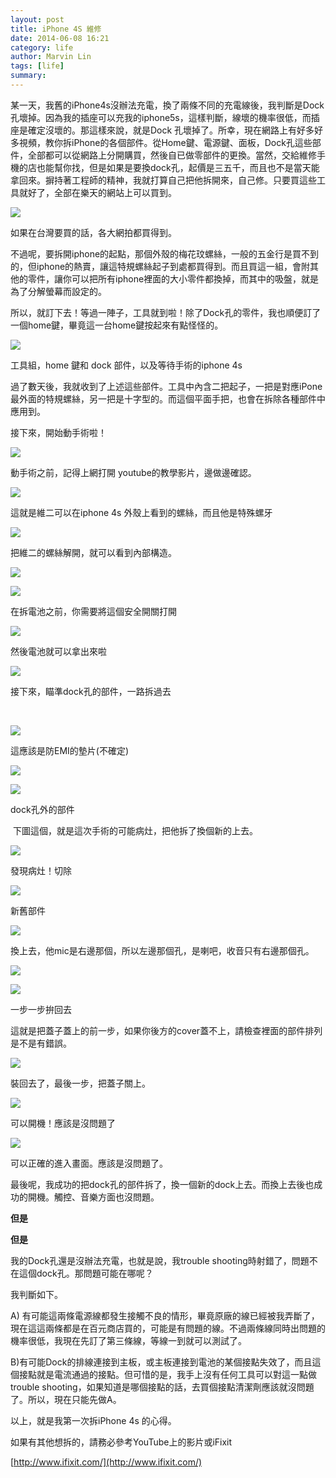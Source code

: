 ```yaml
---
layout: post
title: iPhone 4S 維修
date: 2014-06-08 16:21
category: life
author: Marvin Lin
tags: [life]
summary: 
---
```

  

某一天，我舊的iPhone4s沒辦法充電，換了兩條不同的充電線後，我判斷是Dock孔壞掉。因為我的插座可以充我的iphone5s，這樣判斷，線壞的機率很低，而插座是確定沒壞的。那這樣來說，就是Dock 孔壞掉了。所幸，現在網路上有好多好多視頻，教你拆iPhone的各個部件。從Home鍵、電源鍵、面板，Dock孔這些部件，全部都可以從網路上分開購買，然後自已做零部件的更換。當然，交給維修手機的店也能幫你找，但是如果是要換dock孔，起價是三五千，而且也不是當天能拿回來。摒持著工程師的精神，我就打算自己把他拆開來，自己修。只要買這些工具就好了，全部在樂天的網站上可以買到。

  

[![](http://2.bp.blogspot.com/-5HxJBzf09o0/U5QoWuvQWYI/AAAAAAAACwM/79q5I60iABQ/s1600/ScreenHunter_581+Jun.+05+23.57_%25E7%25BB%2593%25E6%259E%259C.jpg)](http://2.bp.blogspot.com/-5HxJBzf09o0/U5QoWuvQWYI/AAAAAAAACwM/79q5I60iABQ/s1600/ScreenHunter_581+Jun.+05+23.57_%25E7%25BB%2593%25E6%259E%259C.jpg)

如果在台灣要買的話，各大網拍都買得到。

  

  

不過呢，要拆開iphone的起點，那個外殼的梅花玟螺絲，一般的五金行是買不到的，但iphone的熱賣，讓這特規螺絲起子到處都買得到。而且買這一組，會附其他的零件，讓你可以把所有iphone裡面的大小零件都換掉，而其中的吸盤，就是為了分解螢幕而設定的。

  

所以，就訂下去！等過一陣子，工具就到啦！除了Dock孔的零件，我也順便訂了一個home鍵，畢竟這一台home鍵按起來有點怪怪的。

  

  

[![](http://3.bp.blogspot.com/-pt4cRpcAX0o/U5QoOYfI64I/AAAAAAAACuA/NZmWEmGClG8/s1600/IMG_2379_%25E7%25BB%2593%25E6%259E%259C.JPG)](http://3.bp.blogspot.com/-pt4cRpcAX0o/U5QoOYfI64I/AAAAAAAACuA/NZmWEmGClG8/s1600/IMG_2379_%25E7%25BB%2593%25E6%259E%259C.JPG)

工具組，home 鍵和 dock 部件，以及等待手術的iphone 4s

  

過了數天後，我就收到了上述這些部件。工具中內含二把起子，一把是對應iPone最外面的特規螺絲，另一把是十字型的。而這個平面手把，也會在拆除各種部件中應用到。

  

接下來，開始動手術啦！

[![](http://2.bp.blogspot.com/-yWUvIbSZIhk/U5QoOXmGg4I/AAAAAAAACt4/rD_BZaFZlWM/s1600/IMG_2380_%25E7%25BB%2593%25E6%259E%259C.JPG)](http://2.bp.blogspot.com/-yWUvIbSZIhk/U5QoOXmGg4I/AAAAAAAACt4/rD_BZaFZlWM/s1600/IMG_2380_%25E7%25BB%2593%25E6%259E%259C.JPG)

動手術之前，記得上網打開 youtube的教學影片，邊做邊確認。

  

[![](http://3.bp.blogspot.com/-TRUt5tKjNAk/U5QoOBh-_UI/AAAAAAAACtw/uc6TGZ-k0rU/s1600/IMG_2381_%25E7%25BB%2593%25E6%259E%259C.JPG)](http://3.bp.blogspot.com/-TRUt5tKjNAk/U5QoOBh-_UI/AAAAAAAACtw/uc6TGZ-k0rU/s1600/IMG_2381_%25E7%25BB%2593%25E6%259E%259C.JPG)

這就是維二可以在iphone 4s 外殼上看到的螺絲，而且他是特殊螺牙

  

[![](http://4.bp.blogspot.com/-0wfSMzJIc_Y/U5QoPQKxPdI/AAAAAAAACu0/OxdDdSXzzx4/s1600/IMG_2382_%25E7%25BB%2593%25E6%259E%259C.JPG)](http://4.bp.blogspot.com/-0wfSMzJIc_Y/U5QoPQKxPdI/AAAAAAAACu0/OxdDdSXzzx4/s1600/IMG_2382_%25E7%25BB%2593%25E6%259E%259C.JPG)

把維二的螺絲解開，就可以看到內部構造。

  

[![](http://2.bp.blogspot.com/-Y-qPVrVUoTM/U5QoPpFfsVI/AAAAAAAACuM/3OxNx9B6k2k/s1600/IMG_2383_%25E7%25BB%2593%25E6%259E%259C.JPG)](http://2.bp.blogspot.com/-Y-qPVrVUoTM/U5QoPpFfsVI/AAAAAAAACuM/3OxNx9B6k2k/s1600/IMG_2383_%25E7%25BB%2593%25E6%259E%259C.JPG)

  

[![](http://1.bp.blogspot.com/-jUaUVLnI3bY/U5QoPxtn6UI/AAAAAAAACuU/LHCsj9ZtZ14/s1600/IMG_2384_%25E7%25BB%2593%25E6%259E%259C.JPG)](http://1.bp.blogspot.com/-jUaUVLnI3bY/U5QoPxtn6UI/AAAAAAAACuU/LHCsj9ZtZ14/s1600/IMG_2384_%25E7%25BB%2593%25E6%259E%259C.JPG)

在拆電池之前，你需要將這個安全開關打開

  

[![](http://3.bp.blogspot.com/-izUuaocK3H8/U5QoQF83W3I/AAAAAAAACuY/v6qHtDGrDpo/s1600/IMG_2385_%25E7%25BB%2593%25E6%259E%259C.JPG)](http://3.bp.blogspot.com/-izUuaocK3H8/U5QoQF83W3I/AAAAAAAACuY/v6qHtDGrDpo/s1600/IMG_2385_%25E7%25BB%2593%25E6%259E%259C.JPG)

然後電池就可以拿出來啦

  

[![](http://3.bp.blogspot.com/-fIEAB6XXNYk/U5QoQlLkMWI/AAAAAAAACug/KKHUh-nSjnA/s1600/IMG_2386_%25E7%25BB%2593%25E6%259E%259C.JPG)](http://3.bp.blogspot.com/-fIEAB6XXNYk/U5QoQlLkMWI/AAAAAAAACug/KKHUh-nSjnA/s1600/IMG_2386_%25E7%25BB%2593%25E6%259E%259C.JPG)

接下來，瞄準dock孔的部件，一路拆過去

[  
](http://3.bp.blogspot.com/-3A-82xK6GaY/U5QiOFXoHhI/AAAAAAAACrI/xLABq171oVM/s1600/IMG_2382.JPG)

  

  

[![](http://3.bp.blogspot.com/-5vQaGORMgE8/U5QoREHbdBI/AAAAAAAACvI/zfKmYOUEEuw/s1600/IMG_2389_%25E7%25BB%2593%25E6%259E%259C.JPG)](http://3.bp.blogspot.com/-5vQaGORMgE8/U5QoREHbdBI/AAAAAAAACvI/zfKmYOUEEuw/s1600/IMG_2389_%25E7%25BB%2593%25E6%259E%259C.JPG)

這應該是防EMI的墊片(不確定)

  

[![](http://4.bp.blogspot.com/-zcePG0hoWqQ/U5QoRnZGWHI/AAAAAAAACu4/XD83WQIZqR8/s1600/IMG_2390_%25E7%25BB%2593%25E6%259E%259C.JPG)](http://4.bp.blogspot.com/-zcePG0hoWqQ/U5QoRnZGWHI/AAAAAAAACu4/XD83WQIZqR8/s1600/IMG_2390_%25E7%25BB%2593%25E6%259E%259C.JPG)

  

[![](http://3.bp.blogspot.com/-lwA2e4a8u4o/U5QoSJO_NoI/AAAAAAAACvE/sSmTmhv_ONY/s1600/IMG_2391_%25E7%25BB%2593%25E6%259E%259C.JPG)](http://3.bp.blogspot.com/-lwA2e4a8u4o/U5QoSJO_NoI/AAAAAAAACvE/sSmTmhv_ONY/s1600/IMG_2391_%25E7%25BB%2593%25E6%259E%259C.JPG)

dock孔外的部件

 下圖這個，就是這次手術的可能病灶，把他拆了換個新的上去。  

[![](http://2.bp.blogspot.com/-qrBuZwbGRig/U5QoSu227VI/AAAAAAAACvM/kWVChegxPkw/s1600/IMG_2392_%25E7%25BB%2593%25E6%259E%259C.JPG)](http://2.bp.blogspot.com/-qrBuZwbGRig/U5QoSu227VI/AAAAAAAACvM/kWVChegxPkw/s1600/IMG_2392_%25E7%25BB%2593%25E6%259E%259C.JPG)

發現病灶！切除

  

[![](http://2.bp.blogspot.com/-uHyc703FKfM/U5QoS7EQ5FI/AAAAAAAACvQ/2x_Q6d7anSs/s1600/IMG_2393_%25E7%25BB%2593%25E6%259E%259C.JPG)](http://2.bp.blogspot.com/-uHyc703FKfM/U5QoS7EQ5FI/AAAAAAAACvQ/2x_Q6d7anSs/s1600/IMG_2393_%25E7%25BB%2593%25E6%259E%259C.JPG)

新舊部件

  

[![](http://4.bp.blogspot.com/-oqqY_PAaOMI/U5QoTNI4GzI/AAAAAAAACwQ/TD0WtVlhk0E/s1600/IMG_2394_%25E7%25BB%2593%25E6%259E%259C.JPG)](http://4.bp.blogspot.com/-oqqY_PAaOMI/U5QoTNI4GzI/AAAAAAAACwQ/TD0WtVlhk0E/s1600/IMG_2394_%25E7%25BB%2593%25E6%259E%259C.JPG)

換上去，他mic是右邊那個，所以左邊那個孔，是喇吧，收音只有右邊那個孔。

  

[![](http://3.bp.blogspot.com/-vCFFELn7rRo/U5QoT6htJaI/AAAAAAAACvg/rCg5rpFEHjM/s1600/IMG_2395_%25E7%25BB%2593%25E6%259E%259C.JPG)](http://3.bp.blogspot.com/-vCFFELn7rRo/U5QoT6htJaI/AAAAAAAACvg/rCg5rpFEHjM/s1600/IMG_2395_%25E7%25BB%2593%25E6%259E%259C.JPG)

  

[![](http://3.bp.blogspot.com/-NnJ2Chydvvc/U5QoUCv8WCI/AAAAAAAACvk/QNuDS0yAoYE/s1600/IMG_2396_%25E7%25BB%2593%25E6%259E%259C.JPG)](http://3.bp.blogspot.com/-NnJ2Chydvvc/U5QoUCv8WCI/AAAAAAAACvk/QNuDS0yAoYE/s1600/IMG_2396_%25E7%25BB%2593%25E6%259E%259C.JPG)

一步一步拚回去

  

這就是把蓋子蓋上的前一步，如果你後方的cover蓋不上，請檢查裡面的部件排列是不是有錯誤。

  

[![](http://1.bp.blogspot.com/-OduAKU2kxyA/U5QoVE0M4MI/AAAAAAAACv4/cQM9f0rmmTk/s1600/IMG_2398_%25E7%25BB%2593%25E6%259E%259C.JPG)](http://1.bp.blogspot.com/-OduAKU2kxyA/U5QoVE0M4MI/AAAAAAAACv4/cQM9f0rmmTk/s1600/IMG_2398_%25E7%25BB%2593%25E6%259E%259C.JPG)

裝回去了，最後一步，把蓋子關上。

  

[![](http://1.bp.blogspot.com/-sYGxuGmDNjk/U5QoVUTaXaI/AAAAAAAACwA/9dStH06LiFQ/s1600/IMG_2399_%25E7%25BB%2593%25E6%259E%259C.JPG)](http://1.bp.blogspot.com/-sYGxuGmDNjk/U5QoVUTaXaI/AAAAAAAACwA/9dStH06LiFQ/s1600/IMG_2399_%25E7%25BB%2593%25E6%259E%259C.JPG)

可以開機！應該是沒問題了

  

[![](http://3.bp.blogspot.com/-TlF1FBdt2tk/U5QoWA06MbI/AAAAAAAACwE/Ud3p2X-MnXU/s1600/IMG_2400_%25E7%25BB%2593%25E6%259E%259C.JPG)](http://3.bp.blogspot.com/-TlF1FBdt2tk/U5QoWA06MbI/AAAAAAAACwE/Ud3p2X-MnXU/s1600/IMG_2400_%25E7%25BB%2593%25E6%259E%259C.JPG)

可以正確的進入畫面。應該是沒問題了。

  

  

  

  

  

最後呢，我成功的把dock孔的部件拆了，換一個新的dock上去。而換上去後也成功的開機。觸控、音樂方面也沒問題。

  

  

**但是**

**但是**

  

我的Dock孔還是沒辦法充電，也就是說，我trouble shooting時射錯了，問題不在這個dock孔。那問題可能在哪呢？

  

我判斷如下。

A) 有可能這兩條電源線都發生接觸不良的情形，畢竟原廠的線已經被我弄斷了，現在這這兩條都是在百元商店買的，可能是有問題的線。不過兩條線同時出問題的機率很低，我現在先訂了第三條線，等線一到就可以測試了。

  

B)有可能Dock的排線連接到主板，或主板連接到電池的某個接點失效了，而且這個接點就是電流通過的接點。但可惜的是，我手上沒有任何工具可以對這一點做trouble shooting，如果知道是哪個接點的話，去買個接點清潔劑應該就沒問題了。所以，現在只能先做A。

  

以上，就是我第一次拆iPhone 4s 的心得。

  

  

如果有其他想拆的，請務必參考YouTube上的影片或iFixit

  

[http://www.ifixit.com/](http://www.ifixit.com/)